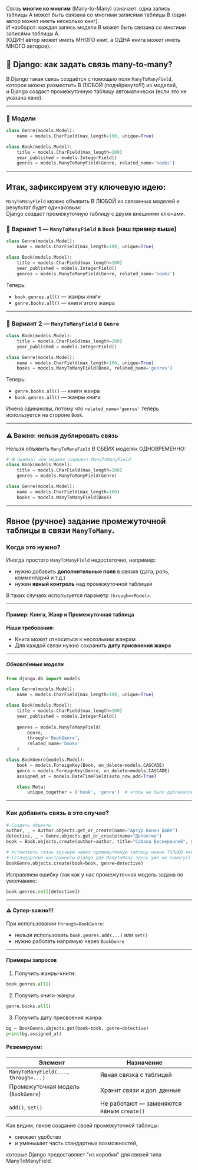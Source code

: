 Связь **многие ко многим** (Many-to-Many) означает:
одна запись таблицы A может быть связана со многими записями таблицы B (один автор может иметь несколько книг).  
И наоборот: каждая запись модели B может быть связана со многими записями таблицы A.  
(ОДИН автор может иметь МНОГО книг, а ОДНА книга может иметь МНОГО авторов).


## 🔧 Django: как задать связь many-to-many?

В Django такая связь создаётся с помощью поля `ManyToManyField`,   
которое можно разместить В ЛЮБОЙ (подчёркнуто!!!) из моделей,  
и Django создаст промежуточную таблицу автоматически (если это не указана явно).

---

### 🔹 Модели

```python
class Genre(models.Model):
    name = models.CharField(max_length=100, unique=True)

class Book(models.Model):
    title = models.CharField(max_length=200)
    year_published = models.IntegerField()
    genres = models.ManyToManyField(Genre, related_name='books')
```

---

## Итак, зафиксируем эту ключевую идею:

`ManyToManyField` можно объявить В ЛЮБОЙ из связанных моделей и результат будет одинаковым:   
Django создаст промежуточную таблицу с двумя внешними ключами.


### 🔹 Вариант 1 — `ManyToManyField` в `Book` (наш пример выше)

```python
class Genre(models.Model):
    name = models.CharField(max_length=100, unique=True)

class Book(models.Model):
    title = models.CharField(max_length=200)
    year_published = models.IntegerField()
    genres = models.ManyToManyField(Genre, related_name='books')
```

Теперь:

* `book.genres.all()` — жанры книги
* `genre.books.all()` — книги этого жанра

---

### 🔹 Вариант 2 — `ManyToManyField` в `Genre`

```python
class Book(models.Model):
    title = models.CharField(max_length=200)
    year_published = models.IntegerField()

class Genre(models.Model):
    name = models.CharField(max_length=100, unique=True)
    books = models.ManyToManyField(Book, related_name='genres')
```

Теперь:

* `genre.books.all()` — книги жанра
* `book.genres.all()` — жанры книги

Имена одинаковы, потому что `related_name='genres'` теперь используется на стороне `Book`.

---

### ⚠️ Важно: нельзя дублировать связь

Нельзя объявить `ManyToManyField` В ОБЕИХ моделях ОДНОВРЕМЕННО:

```python
# ❌ Ошибка: обе модели содержат ManyToManyField
class Book(models.Model):
    title = models.CharField(max_length=200)
    genres = models.ManyToManyField(Genre)

class Genre(models.Model):
    name = models.CharField(max_length=100)
    books = models.ManyToManyField(Book)
```

---

## Явное (ручное) задание промежуточной таблицы в связи `ManyToMany`.


### Когда это нужно?

Иногда простого `ManyToManyField` недостаточно, например:

* нужно добавить **дополнительные поля** в связке (дата, роль, комментарий и т.д.)
* нужен **явный контроль** над промежуточной таблицей

В таких случаях используется параметр `through=<Model>`.

---

#### Пример: Книга, Жанр и Промежуточная таблица

**Наши требования**:
* Книга может относиться к нескольким жанрам
* Для каждой связи нужно сохранить **дату присвоения жанра**

---

##### Обновлённые модели

```python
from django.db import models

class Genre(models.Model):
    name = models.CharField(max_length=100, unique=True)

class Book(models.Model):
    title = models.CharField(max_length=200)
    year_published = models.IntegerField()
    
    genres = models.ManyToManyField(
        Genre,
        through='BookGenre',
        related_name='books'
    )

class BookGenre(models.Model):
    book = models.ForeignKey(Book, on_delete=models.CASCADE)
    genre = models.ForeignKey(Genre, on_delete=models.CASCADE)
    assigned_at = models.DateTimeField(auto_now_add=True)

    class Meta:
        unique_together = ('book', 'genre')  # чтобы не было дубликатов
```

---

### Как добавить связь в это случае?

```python
# Создать объекты
author, _ = Author.objects.get_or_create(name="Артур Конан Дойл")
detective, _ = Genre.objects.get_or_create(name="Детектив")
book = Book.objects.create(author=author, title="Собака Баскервилей", year_published=1902)

# Установить связь вручную через промежуточную таблицу можно ТОЛЬКО явно обратившись к модели BookGenre!!!
# (стандартные инструменты Django для ManyToMany здесь уже не помогут)
BookGenre.objects.create(book=book, genre=detective)
```
Исправляем ошибку (так как у нас промежуточная модель задана по умолчанию:

```python
book.genres.set([detective])
```
---

#### ⚠️ Супер-важно!!!

При использовании `through=BookGenre`:

* нельзя использовать `book.genres.add(...)` или `set()`
* нужно работать напрямую через `BookGenre`

---

#### Примеры запросов

1. Получить жанры-книги:

```python
book.genres.all()
```

2. Получить книги-жанры:

```python
genre.books.all()
```

3. Получить дату присвоения жанра:

```python
bg = BookGenre.objects.get(book=book, genre=detective)
print(bg.assigned_at)
```

#### Резюмируем:

| Элемент                             | Назначение                                |
| ----------------------------------- | ----------------------------------------- |
| `ManyToManyField(..., through=...)` | Явная связка с таблицей                   |
| Промежуточная модель (`BookGenre`)  | Хранит связи и доп. данные                |
| `add()`, `set()`                    | Не работают — заменяются явным `create()` |

Как видим, явное создание своей промежуточной таблицы:
 - снижает удобство 
 - и уменьшает часть стандартных возможностей,  

которые Django предоставляет "из коробки" для связей типа ManyToManyField.